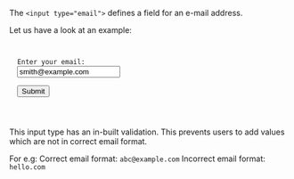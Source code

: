 The `<input type="email">` defines
a field for an e-mail address.

Let us have a look at an example:
<codeblock language="html" type="lesson">
<code>
<form>
  <label>Enter your email:</label>
  <input type="email" value="smith@example.com"><br>
  <button>Submit</button><br>
</form>
</code>
</codeblock>

This input type has an
in-built validation.
This prevents users to
add values which are not
in correct email format.

For e.g:
Correct email format: `abc@example.com`
Incorrect email format: `hello.com`
